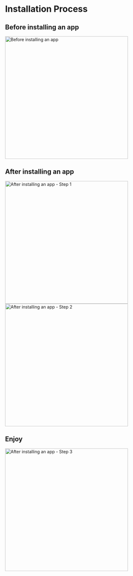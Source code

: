 # Installation Process

## Before installing an app
<img src="https://github.com/user-attachments/assets/0473b69b-9c42-4d59-8708-7f896140f966" alt="Before installing an app" width="400"/>

## After installing an app
<img src="https://github.com/user-attachments/assets/19b420df-e690-4763-a2f9-b80b0f7477ca" alt="After installing an app - Step 1" width="400"/>
<img src="https://github.com/user-attachments/assets/64714b54-ac89-4432-89c3-f1d8eefadf45" alt="After installing an app - Step 2" width="400"/>

## Enjoy
<img src="https://github.com/user-attachments/assets/f2097aab-9c72-45c7-a326-0f4b6ace5650" alt="After installing an app - Step 3" width="400"/>
